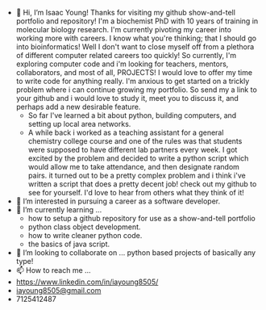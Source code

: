 - 👋 Hi, I’m Isaac Young! Thanks for visiting my github show-and-tell portfolio and repository! I'm a biochemist PhD with 10 years of training in molecular biology research. I'm currently pivoting my career into working more with careers. I know what you're thinking; that I should go into bioinformatics! Well I don't want to close myself off from a plethora of different computer related careers too quickly! So currently, I'm exploring computer code and i'm looking for teachers, mentors, collaborators, and most of all, PROJECTS! I would love to offer my time to write code for anything really. I'm anxious to get started on a trickly problem where i can continue growing my portfolio. So send my a link to your github and i would love to study it, meet you to discuss it, and perhaps add a new desirable feature.
  - So far I've learned a bit about python, building computers, and setting up local area networks. 
  - A while back i worked as a teaching assistant for a general chemistry college course and one of the rules was that students were supposed to have different lab partners every week. I got excited by the problem and decided to write a python script which would allow me to take attendance, and then designate random pairs. it turned out to be a pretty complex problem and i think i've written a script that does a pretty decent job! check out my github to see for yourself. I'd love to hear from others what they think of it!
- 👀 I’m interested in pursuing a career as a software developer. 
- 🌱 I’m currently learning ...
  -   how to setup a github repository for use as a show-and-tell portfolio
  -   python class object development.
  -   how to write cleaner python code.
  -   the basics of java script.
- 💞️ I’m looking to collaborate on ... python based projects of basically any type!
- 📫 How to reach me ...
- https://www.linkedin.com/in/iayoung8505/
- iayoung8505@gmail.com
- 7125412487

<!---
iayoung85/iayoung85 is a ✨ special ✨ repository because its `aboutme.md` (this file) appears on your GitHub profile.
You can click the Preview link to take a look at your changes.
--->
